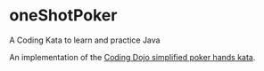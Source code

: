 # oneShotPoker
A Coding Kata to learn and practice Java

An implementation of the [Coding Dojo simplified poker hands kata](http://codingdojo.org/kata/PokerHands/). 
